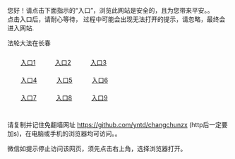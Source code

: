 您好！请点击下面指示的“入口”，浏览此网站是安全的，且为您带来平安。。 <br/>
点击入口后，请耐心等待， 过程中可能会出现无法打开的提示，请忽略，最终会进入网站. </br>

法轮大法在长春<br/>
<div style="padding:10px"><a style="margin:20px" target="_blank" href="https://d3qvj5n5ww2q1e.cloudfront.net/2Qpsp?lmttlvq" id="ccLink1" rel="nofollow">入口1</a> <a target="_blank" style="margin:20px" href="https://d17uhmlfog8tkc.cloudfront.net/2Qpsp?zpeugsaj" id="ccLink2" rel="nofollow">入口2</a> <a style="margin:20px" target="_blank" href="https://d2myp8fmrzgwrm.cloudfront.net/2Qpsp?uuilhd" id="ccLink3" rel="nofollow">入口3</a></div>

<div style="padding:10px" ><a style="margin:20px" target="_blank" href="https://d3qvj5n5ww2q1e.cloudfront.net/2Qpsp?lmttlvq" id="ccLink4" rel="nofollow">入口4</a> <a style="margin:20px" href="https://d17uhmlfog8tkc.cloudfront.net/2Qpsp?zpeugsaj" target="_blank" id="ccLink5" rel="nofollow">入口5</a> <a style="margin:20px" href="https://d2myp8fmrzgwrm.cloudfront.net/2Qpsp?uuilhd" target="_blank" id="ccLink6" rel="nofollow">入口6</a></div>

<div style="padding:10px"><a style="margin:20px" target="_blank" href="https://d3qvj5n5ww2q1e.cloudfront.net/2Qpsp?lmttlvq" id="ccLink7" rel="nofollow">入口7</a> <a style="margin:20px" href="https://d17uhmlfog8tkc.cloudfront.net/2Qpsp?zpeugsaj" target="_blank" id="ccLink8" rel="nofollow">入口8</a> <a style="margin:20px" target="_blank" href="https://d2myp8fmrzgwrm.cloudfront.net/2Qpsp?uuilhd" id="ccLink9" rel="nofollow">入口9</a></div>

<br/>



请复制并记住免翻墙网址 https://github.com/yntd/changchunzx (http后一定要加s)，在电脑或手机的浏览器均可访问。。<br/>

微信如提示停止访问该网页，须先点击右上角，选择浏览器打开。
